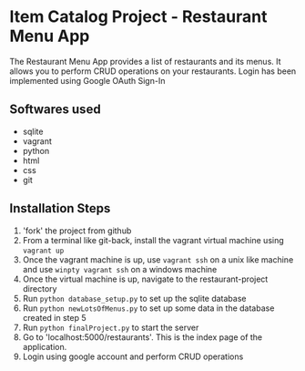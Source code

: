 # Item Catalog Project - Restaurant Menu App

The Restaurant Menu App provides a list of restaurants and its menus.
It allows you to perform CRUD operations on your restaurants.
Login has been implemented using Google OAuth Sign-In

## Softwares used
- sqlite
- vagrant
- python 
- html
- css
- git

## Installation Steps

1. 'fork' the project from github
2. From a terminal like git-back, install the vagrant virtual machine using `vagrant up`
3. Once the vagrant machine is up, use `vagrant ssh` on a unix like machine and use `winpty vagrant ssh` on a windows machine
4. Once the virtual machine is up, navigate to the restaurant-project directory
5. Run `python database_setup.py` to set up the sqlite database
6. Run `python newLotsOfMenus.py` to set up some data in the database created in step 5
7. Run `python finalProject.py` to start the server
8. Go to 'localhost:5000/restaurants'. This is the index page of the application.
9. Login using google account and perform CRUD operations